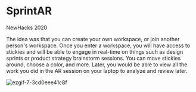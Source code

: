# SprintAR
NewHacks 2020

The idea was that you can create your own workspace, or join another person's workspace. Once you enter a workspace, you will have access to stickies and will be able to engage in real-time on things such as design sprints or product strategy brainstorm sessions. You can move stickies around, choose a color, and more. Later, you would be able to view all the work you did in the AR session on your laptop to analyze and review later.

![ezgif-7-3cd0eee41c8f](https://user-images.githubusercontent.com/16981550/133185851-13f68028-e0e3-46ad-8c98-cb5d931c8f28.gif)
